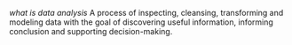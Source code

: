 *what is data analysis*
A process of inspecting, cleansing, transforming and modeling data with the goal of discovering useful information, informing conclusion and supporting decision-making.
